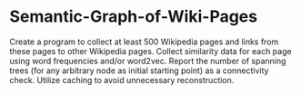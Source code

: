 # Semantic-Graph-of-Wiki-Pages
Create a program to collect at least 500 Wikipedia pages and links from these pages to other Wikipedia pages. Collect similarity data for each page using word frequencies and/or word2vec. Report the number of spanning trees (for any arbitrary node as initial starting point) as a connectivity check. Utilize caching to avoid unnecessary reconstruction.
